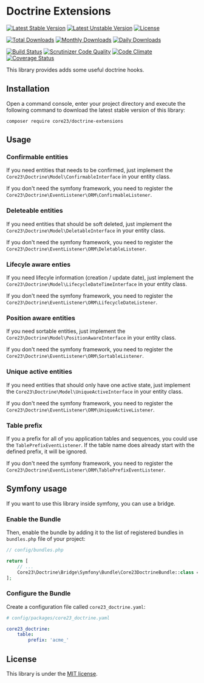 Doctrine Extensions
===================
[![Latest Stable Version](https://poser.pugx.org/core23/doctrine-extensions/v/stable)](https://packagist.org/packages/core23/doctrine-extensions)
[![Latest Unstable Version](https://poser.pugx.org/core23/doctrine-extensions/v/unstable)](https://packagist.org/packages/core23/doctrine-extensions)
[![License](https://poser.pugx.org/core23/doctrine-extensions/license)](LICENSE.md)

[![Total Downloads](https://poser.pugx.org/core23/doctrine-extensions/downloads)](https://packagist.org/packages/core23/doctrine-extensions)
[![Monthly Downloads](https://poser.pugx.org/core23/doctrine-extensions/d/monthly)](https://packagist.org/packages/core23/doctrine-extensions)
[![Daily Downloads](https://poser.pugx.org/core23/doctrine-extensions/d/daily)](https://packagist.org/packages/core23/doctrine-extensions)

[![Build Status](https://travis-ci.org/core23/doctrine-extensions.svg)](http://travis-ci.org/core23/doctrine-extensions)
[![Scrutinizer Code Quality](https://scrutinizer-ci.com/g/core23/doctrine-extensions/badges/quality-score.png)](https://scrutinizer-ci.com/g/core23/doctrine-extensions/)
[![Code Climate](https://codeclimate.com/github/core23/doctrine-extensions/badges/gpa.svg)](https://codeclimate.com/github/core23/doctrine-extensions)
[![Coverage Status](https://coveralls.io/repos/core23/doctrine-extensions/badge.svg)](https://coveralls.io/r/core23/doctrine-extensions)

This library provides adds some useful doctrine hooks.

## Installation

Open a command console, enter your project directory and execute the following command to download the latest stable version of this library:

```
composer require core23/doctrine-extensions
```

## Usage

### Confirmable entities

If you need entities that needs to be confirmed, just implement the `Core23\Doctrine\Model\ConfirmableInterface`
in your entity class.

If you don't need the symfony framework, you need to register the `Core23\Doctrine\EventListener\ORM\ConfirmableListener`.

### Deleteable entities

If you need entities that should be soft deleted, just implement the `Core23\Doctrine\Model\DeletableInterface`
in your entity class.

If you don't need the symfony framework, you need to register the `Core23\Doctrine\EventListener\ORM\DeletableListener`.

### Lifecyle aware enties

If you need lifecyle information (creation / update date), just implement the `Core23\Doctrine\Model\LifecycleDateTimeInterface`
in your entity class.

If you don't need the symfony framework, you need to register the `Core23\Doctrine\EventListener\ORM\LifecycleDateListener`.

### Position aware entities

If you need sortable entities, just implement the `Core23\Doctrine\Model\PositionAwareInterface`
in your entity class.

If you don't need the symfony framework, you need to register the `Core23\Doctrine\EventListener\ORM\SortableListener`.

### Unique active entities

If you need entities that should only have one active state, just implement the `Core23\Doctrine\Model\UniqueActiveInterface`
in your entity class.

If you don't need the symfony framework, you need to register the `Core23\Doctrine\EventListener\ORM\UniqueActiveListener`.

### Table prefix

If you a prefix for all of you application tables and sequences, you could use the  `TablePrefixEventListener`. 
If the table name does already start with the defined prefix, it will be ignored.

If you don't need the symfony framework, you need to register the `Core23\Doctrine\EventListener\ORM\TablePrefixEventListener`.

## Symfony usage

If you want to use this library inside symfony, you can use a bridge.

### Enable the Bundle

Then, enable the bundle by adding it to the list of registered bundles in `bundles.php` file of your project:

```php
// config/bundles.php

return [
    // ...
    Core23\Doctrine\Bridge\Symfony\Bundle\Core23DoctrineBundle::class => ['all' => true],
];
```


### Configure the Bundle

Create a configuration file called `core23_doctrine.yaml`:

```yaml
# config/packages/core23_doctrine.yaml

core23_doctrine:
    table:
        prefix: 'acme_'
```


## License

This library is under the [MIT license](LICENSE.md).
